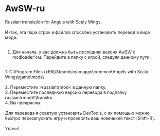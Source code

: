 # AwSW-ru
Russian translation for Angels with Scaly Wings. <br />
<br />
И-так, эта пара строк и файлов способна установить перевод в виде мода.<br />
<br />
1. Для начала, у вас должна быть последняя версия AwSW с modloader'ом. Перейдите в папку с игрой, следуяя данному пути:<br />
<br />
1. C:\Program Files (x86)\Steam\steamapps\common\Angels with Scaly Wings\game\mods\<br />
<br />
2. Переместите >russiantrmod< в данную папку.  <br />
3. Переместите последнюю версию перевода в подпапку russiantrmod\tl\translru<br />
4. Вы прекрасны.<br />
<br />
Для перевода я советую установить DevTools, с их помощью можно быстро перезапускать игру и проверять ваш новенький текст (Shift+R).<br />
<br />
Удачи!

